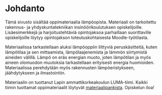 # Johdanto

Tämä sivusto sisältää oppimateriaalia lämpöopista. Materiaali on tarkoitettu rakennus- ja yhdyskuntatekniikan insinöörikoulutuksen opiskelijoille. Lisäesimerkkejä ja harjoitustehtäviä opintojaksoa parhaillaan suorittaville opiskelijoille löytyy opintojakson toteutuskohtaisesta Moodle-työtilasta. 

Materiaalissa tarkastellaan aluksi lämpöoppiin liittyviä peruskäsitteitä, kuten lämpötilaa ja sen mittaamista, lämpölaajenemista ja lämmön siirtymistä aineiden välillä. Lämpö on eräs energian muoto, joten lämpötilan ja myös aineen olomuodon muutoksia tarkastellaan erityisesti energia huomioiden. Materiaalissa perehdytään myös rakennusten lämpöeristykseen, jäähdytykseen ja ilmastointiin.

Materiaalin on tuottanut Lapin ammattikorkeakoulun LUMA-tiimi. Kaikki tiimin tuottamat oppimateriaalit löytyvät [materiaalipankista](https://luma-lapinamk.pub/). Opiskelun iloa!